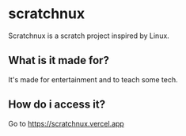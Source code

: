 # scratchnux
Scratchnux is a scratch project inspired by Linux.
## What is it made for?
It's made for entertainment and to teach some tech.
## How do i access it?
Go to https://scratchnux.vercel.app